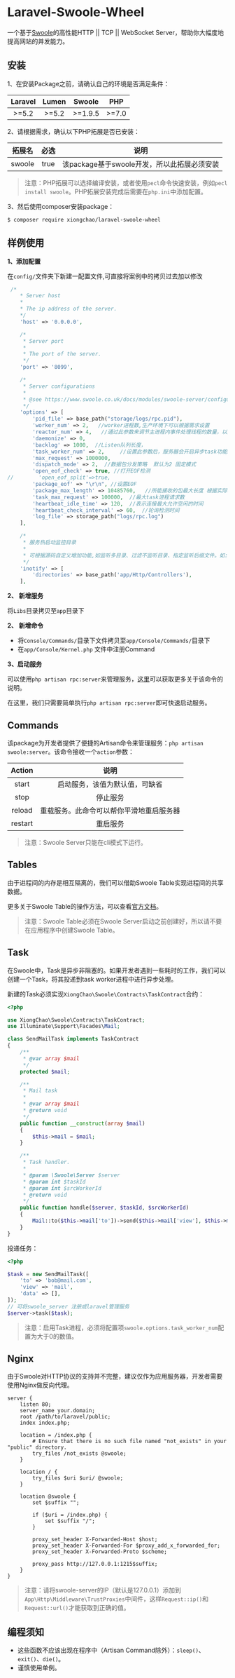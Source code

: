 # Laravel-Swoole-Wheel

一个基于[Swoole](http://www.swoole.com/)的高性能HTTP || TCP || WebSocket Server，帮助你大幅度地提高网站的并发能力。

## 安装

1、在安装Package之前，请确认自己的环境是否满足条件：

| Laravel | Lumen | Swoole  | PHP     |
|:-------:|:-----:|:-------:|:-------:|
| >=5.2    | >=5.2  | >=1.9.5 | >=7.0 |

2、请根据需求，确认以下PHP拓展是否已安装：

| 拓展名 | 必选 | 说明 |
|:-----:|:---:|:---:|
| swoole | true | 该package基于swoole开发，所以此拓展必须安装 |

> 注意：PHP拓展可以选择编译安装，或者使用`pecl`命令快速安装，例如`pecl install swoole`。PHP拓展安装完成后需要在`php.ini`中添加配置。

3、然后使用composer安装package：

```
$ composer require xiongchao/laravel-swoole-wheel
```

## 样例使用

**1、添加配置**

在`config/`文件夹下新建一配置文件,可直接将案例中的拷贝过去加以修改

```php
 /*
    * Server host
    *
    * The ip address of the server.
    */
    'host' => '0.0.0.0',

    /*
     * Server port
     *
     * The port of the server.
     */
    'port' => '8099',

    /*
     * Server configurations
     *
     * @see https://www.swoole.co.uk/docs/modules/swoole-server/configuration
     */
    'options' => [
        'pid_file' => base_path("storage/logs/rpc.pid"),
        'worker_num' => 2,   //worker进程数,生产环境下可以根据需求设置
        'reactor_num' => 4,   //通过此参数来调节主进程内事件处理线程的数量，以充分利用多核。默认会启用CPU核数相同的数量。一般设置为CPU核数的1-4倍
        'daemonize' => 0,
        'backlog' => 1000,  //Listen队列长度，
        'task_worker_num' => 2,     //设置此参数后，服务器会开启异步task功能。此时可以使用task方法投递异步任务。
        'max_request' => 1000000,
        'dispatch_mode' => 2,  //数据包分发策略  默认为2 固定模式
        'open_eof_check' => true, //打开EOF检测
//        'open_eof_split'=>true,
        'package_eof' => "\r\n", //设置EOF
        'package_max_length' => 10485760,   //所能接收的包最大长度 根据实际情况自行配置
        'task_max_request' => 100000,  //最大task进程请求数
        'heartbeat_idle_time' => 120,  //表示连接最大允许空闲的时间
        'heartbeat_check_interval' => 60,  //轮询检测时间
        'log_file' => storage_path("logs/rpc.log")
    ],

    /*
     * 服务热启动监控目录
     *
     * 可根据源码自定义增加功能,如监听多目录、过滤不监听目录、指定监听后缀文件。如:只监听.php后缀的文件
     */
    'inotify' => [
        'directories' => base_path('app/Http/Controllers'),
    ],
```

**2、 新增服务**

将`Libs`目录拷贝至`app`目录下

**2、 新增命令**

* 将`Console/Commands/`目录下文件拷贝至`app/Console/Commands/`目录下
* 在`app/Console/Kernel.php` 文件中注册Command

**3、启动服务**

可以使用`php artisan rpc:server`来管理服务，[这里](#commands)可以获取更多关于该命令的说明。

在这里，我们只需要简单执行`php artisan rpc:server`即可快速启动服务。

## Commands

该package为开发者提供了便捷的Artisan命令来管理服务：`php artisan swoole:server`。该命令接收一个`action`参数：

| Action | 说明 |
|:------:|:---:|
| start | 启动服务，该值为默认值，可缺省 |
| stop | 停止服务 |
| reload | 重载服务。此命令可以帮你平滑地重启服务器 |
| restart | 重启服务 |

> 注意：Swoole Server只能在cli模式下运行。

## Tables

由于进程间的内存是相互隔离的，我们可以借助Swoole Table实现进程间的共享数据。


更多关于Swoole Table的操作方法，可以查看[官方文档](https://wiki.swoole.com/wiki/page/p-table.html)。

> 注意：Swoole Table必须在Swoole Server启动之前创建好，所以请不要在应用程序中创建Swoole Table。

## Task

在Swoole中，Task是异步非阻塞的。如果开发者遇到一些耗时的工作，我们可以创建一个Task，将其投递到task worker进程中进行异步处理。

新建的Task必须实现`XiongChao\Swoole\Contracts\TaskContract`合约：

```php
<?php

use XiongChao\Swoole\Contracts\TaskContract;
use Illuminate\Support\Facades\Mail;

class SendMailTask implements TaskContract
{
    /**
     * @var array $mail
     */
    protected $mail;

    /**
     * Mail task
     * 
     * @var array $mail
     * @return void
     */
    public function __construct(array $mail)
    {
        $this->mail = $mail;
    }

    /**
     * Task handler.
     *
     * @param \Swoole\Server $server
     * @param int $taskId
     * @param int $srcWorkerId
     * @return void
     */
    public function handle($server, $taskId, $srcWorkerId)
    {
        Mail::to($this->mail['to'])->send($this->mail['view'], $this->mail['data']);
    }
}

```

投递任务：

```php
<?php

$task = new SendMailTask([
    'to' => 'bob@mail.com',
    'view' => 'mail',
    'data' => [],
]);
// 可将swoole_server 注册成laravel管理服务
$server->task($task);

```

> 注意：启用Task进程，必须将配置项`swoole.options.task_worker_num`配置为大于0的数值。

## Nginx

由于Swoole对HTTP协议的支持并不完整，建议仅作为应用服务器，开发者需要使用Nginx做反向代理。

```nginx
server {
    listen 80;
    server_name your.domain;
    root /path/to/laravel/public;
    index index.php;

    location = /index.php {
        # Ensure that there is no such file named "not_exists" in your "public" directory.
        try_files /not_exists @swoole;
    }

    location / {
        try_files $uri $uri/ @swoole;
    }

    location @swoole {
        set $suffix "";
        
        if ($uri = /index.php) {
            set $suffix "/";
        }

        proxy_set_header X-Forwarded-Host $host;
        proxy_set_header X-Forwarded-For $proxy_add_x_forwarded_for;
        proxy_set_header X-Forwarded-Proto $scheme;

        proxy_pass http://127.0.0.1:1215$suffix;
    }
}
```

> 注意：请将swoole-server的IP（默认是127.0.0.1）添加到`App\Http\Middleware\TrustProxies`中间件，这样`Request::ip()`和`Request::url()`才能获取到正确的值。

## 编程须知

- 这些函数不应该出现在程序中（Artisan Command除外）：`sleep()`、`exit()`、`die()`。
- 谨慎使用单例。
